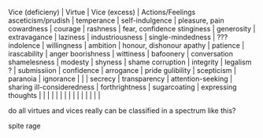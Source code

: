   Vice (deficieny)  |      Virtue      |       Vice (excess)     |     Actions/Feelings
asceticism/prudish  | temperance       | self-indulgence         | pleasure, pain
cowardness          | courage          | rashness                | fear, confidence
stinginess          | generosity       | extravagance            | 
laziness            | industriousness  | single-mindedness       | ???
indolence           | willingness      | ambition                | honour, dishonour
apathy              | patience         | irascability            | anger
boorishness         | wittiness        | bafoonery               | conversation
shamelesness        | modesty          | shyness                 | shame
corruption          | integrity        | legalism ?              |
submissiion         | confidence       | arrogance               | pride
gulibility          | scepticism       | paranoia                | 
ignorance           |                  |                         | 
secrecy             | transparency     | attention-seeking       | sharing
ill-consideredness  | forthrightness   | sugarcoating            | expressing thoughts
                    |                  |                         | 
                    |                  |                         | 
                    |                  |                         | 
                    |                  |                         | 
                    |                  |                         | 

do all virtues and vices really can be classified in a spectrum like this?




spite
rage

